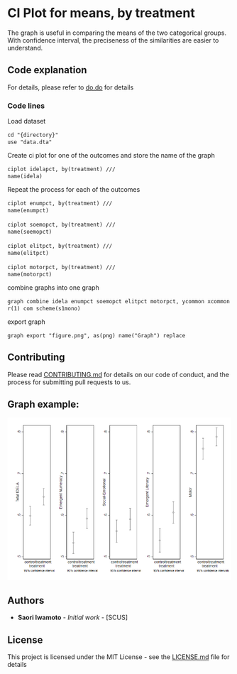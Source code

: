 # CI Plot for means, by treatment

The graph is useful in comparing the means of the two categorical groups. With confidence interval, the preciseness of the similarities are easier to understand.

## Code explanation

For details, please refer to [do.do](https://github.com/saoriiwamoto/Codes/blob/master/ci%20plot%20for%20means/do.do) for details 

### Code lines 

Load dataset

```
cd "{directory}"
use "data.dta"
```

Create ci plot for one of the outcomes and store the name of the graph

```
ciplot idelapct, by(treatment) ///
name(idela)
```

Repeat the process for each of the outcomes

```
ciplot enumpct, by(treatment) ///
name(enumpct)

ciplot soemopct, by(treatment) ///
name(soemopct)

ciplot elitpct, by(treatment) ///
name(elitpct)

ciplot motorpct, by(treatment) ///
name(motorpct)
```

combine graphs into one graph

```
graph combine idela enumpct soemopct elitpct motorpct, ycommon xcommon r(1) com scheme(s1mono)
```

export graph

```
graph export "figure.png", as(png) name("Graph") replace
```

## Contributing

Please read [CONTRIBUTING.md](https://gist.github.com/TBD) for details on our code of conduct, and the process for submitting pull requests to us.

## Graph example: 
![alt text](https://github.com/saoriiwamoto/Codes/blob/master/ci%20plot%20for%20means/figure.png "CI plot of means")

## Authors

* **Saori Iwamoto** - *Initial work* - [SCUS]

## License

This project is licensed under the MIT License - see the [LICENSE.md](LICENSE.md) file for details

